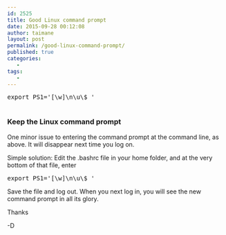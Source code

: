 ```yaml
---
id: 2525
title: Good Linux command prompt
date: 2015-09-28 00:12:08
author: taimane
layout: post
permalink: /good-linux-command-prompt/
published: true
categories:
   -
tags:
   -
---
```

<pre>export PS1='[\w]\n\u\$ '
</pre>

<h3>Keep the Linux command prompt</h3>

One minor issue to entering the command prompt at the command line, as above. It will disappear next time you log on.

Simple solution: Edit the .bashrc file in your home folder, and at the very bottom of that file, enter
<pre>export PS1='[\w]\n\u\$ '</pre>

Save the file and log out. When you next log in, you will see the new command prompt in all its glory.


Thanks
-D  

